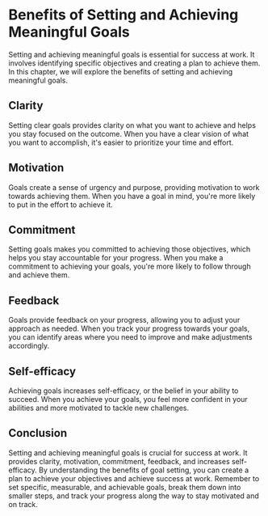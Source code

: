 Benefits of Setting and Achieving Meaningful Goals
===========================================================================

Setting and achieving meaningful goals is essential for success at work. It involves identifying specific objectives and creating a plan to achieve them. In this chapter, we will explore the benefits of setting and achieving meaningful goals.

Clarity
-------

Setting clear goals provides clarity on what you want to achieve and helps you stay focused on the outcome. When you have a clear vision of what you want to accomplish, it's easier to prioritize your time and effort.

Motivation
----------

Goals create a sense of urgency and purpose, providing motivation to work towards achieving them. When you have a goal in mind, you're more likely to put in the effort to achieve it.

Commitment
----------

Setting goals makes you committed to achieving those objectives, which helps you stay accountable for your progress. When you make a commitment to achieving your goals, you're more likely to follow through and achieve them.

Feedback
--------

Goals provide feedback on your progress, allowing you to adjust your approach as needed. When you track your progress towards your goals, you can identify areas where you need to improve and make adjustments accordingly.

Self-efficacy
-------------

Achieving goals increases self-efficacy, or the belief in your ability to succeed. When you achieve your goals, you feel more confident in your abilities and more motivated to tackle new challenges.

Conclusion
----------

Setting and achieving meaningful goals is crucial for success at work. It provides clarity, motivation, commitment, feedback, and increases self-efficacy. By understanding the benefits of goal setting, you can create a plan to achieve your objectives and achieve success at work. Remember to set specific, measurable, and achievable goals, break them down into smaller steps, and track your progress along the way to stay motivated and on track.
